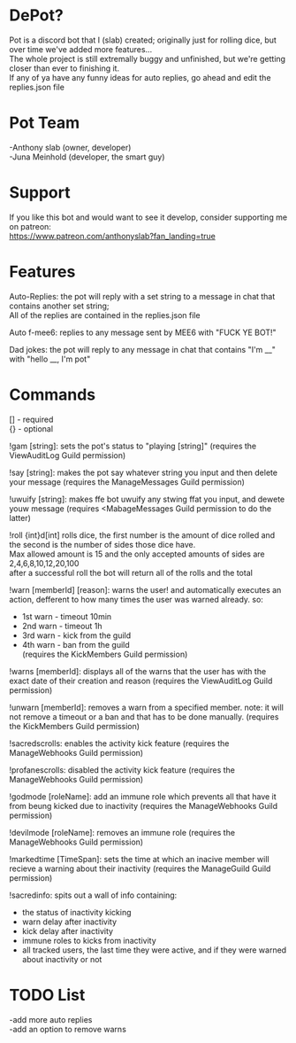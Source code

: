 # DePot?
Pot is a discord bot that I (slab) created; originally just for rolling dice, but over time we've added more features...   
The whole project is still extremally buggy and unfinished, but we're getting closer than ever to finishing it.  
If any of ya have any funny ideas for auto replies, go ahead and edit the replies.json file   

# Pot Team
-Anthony slab (owner, developer)  
-Juna Meinhold (developer, the smart guy)   

# Support
If you like this bot and would want to see it develop, consider supporting me on patreon:  
https://www.patreon.com/anthonyslab?fan_landing=true  

# Features
Auto-Replies: the pot will reply with a set string to a message in chat that contains another set string;  
All of the replies are contained in the replies.json file  

Auto f-mee6: replies to any message sent by MEE6 with "FUCK YE BOT!"

Dad jokes: the pot will reply to any message in chat that contains "I'm __" with "hello __, I'm pot"

# Commands
[] - required  
{} - optional 

!gam [string]: sets the pot's status to "playing [string]" (requires the ViewAuditLog Guild permission)  

!say [string]: makes the pot say whatever string you input and then delete your message (requires the ManageMessages Guild permission) 
  
!uwuify [string]: makes ffe bot uwuify any stwing ffat you input, and dewete youw message (requires <MabageMessages Guild permission to do the latter)  
  
!roll {int}d[int] rolls dice, the first number is the amount of dice rolled and the second is the number of sides those dice have.  
Max allowed amount is 15 and the only accepted amounts of sides are 2,4,6,8,10,12,20,100  
after a successful roll the bot will return all of the rolls and the total  
  
!warn [memberId] [reason]: warns the user! and automatically executes an action, defferent to how many times the user was warned already. so:  
- 1st warn - timeout 10min  
- 2nd warn - timeout 1h  
- 3rd warn - kick from the guild    
- 4th warn - ban from the guild     
(requires the KickMembers Guild permission)  

!warns [memberId]: displays all of the warns that the user has with the exact date of their creation and reason (requires the ViewAuditLog Guild permission)  

!unwarn [memberId]: removes a warn from a specified member. note: it will not remove a timeout or a ban and that has to be done manually. (requires the KickMembers Guild permission)  

!sacredscrolls: enables the activity kick feature (requires the ManageWebhooks Guild permission)  

!profanescrolls: disabled the activity kick feature (requires the ManageWebhooks Guild permission)  

!godmode [roleName]: add an immune role which prevents all that have it from beung kicked due to inactivity (requires the ManageWebhooks Guild permission)  

!devilmode [roleName]: removes an immune role (requires the ManageWebhooks Guild permission)  

!markedtime [TimeSpan]: sets the time at which an inacive member will recieve a warning about their inactivity (requires the ManageGuild Guild permission) 

!sacredinfo: spits out a wall of info containing:  
- the status of inactivity kicking  
- warn delay after inactivity  
- kick delay after inactivity  
- immune roles to kicks from inactivity  
- all tracked users, the last time they were active, and if they were warned about inactivity or not  

# TODO List
-add more auto replies  
-add an option to remove warns   
